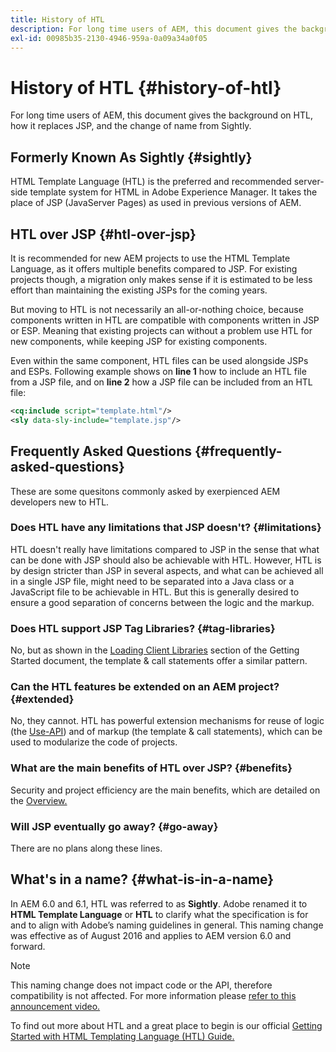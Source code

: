 ```yaml
---
title: History of HTL
description: For long time users of AEM, this document gives the background on HTL, how it replaces JSP, and the change of name from Sightly.
exl-id: 00985b35-2130-4946-959a-0a09a34a0f05
---
```


# History of HTL {#history-of-htl}

For long time users of AEM, this document gives the background on HTL, how it replaces JSP, and the change of name from Sightly.

## Formerly Known As Sightly {#sightly}

HTML Template Language (HTL) is the preferred and recommended server-side template system for HTML in Adobe Experience Manager. It takes the place of JSP (JavaServer Pages) as used in previous versions of AEM.

## HTL over JSP {#htl-over-jsp}

It is recommended for new AEM projects to use the HTML Template Language, as it offers multiple benefits compared to JSP. For existing projects though, a migration only makes sense if it is estimated to be less effort than maintaining the existing JSPs for the coming years.

But moving to HTL is not necessarily an all-or-nothing choice, because components written in HTL are compatible with components written in JSP or ESP. Meaning that existing projects can without a problem use HTL for new components, while keeping JSP for existing components.

Even within the same component, HTL files can be used alongside JSPs and ESPs. Following example shows on **line 1** how to include an HTL file from a JSP file, and on **line 2** how a JSP file can be included from an HTL file:

```xml
<cq:include script="template.html"/>
<sly data-sly-include="template.jsp"/>
```

## Frequently Asked Questions {#frequently-asked-questions}

These are some quesitons commonly asked by exerpienced AEM developers new to HTL.

### Does HTL have any limitations that JSP doesn't? {#limitations}

HTL doesn't really have limitations compared to JSP in the sense that what can be done with JSP should also be achievable with HTL. However, HTL is by design stricter than JSP in several aspects, and what can be achieved all in a single JSP file, might need to be separated into a Java class or a JavaScript file to be achievable in HTL. But this is generally desired to ensure a good separation of concerns between the logic and the markup.

### Does HTL support JSP Tag Libraries? {#tag-libraries}

No, but as shown in the [Loading Client Libraries](getting-started.md#loading-client-libraries) section of the Getting Started document, the template &amp; call statements offer a similar pattern.

### Can the HTL features be extended on an AEM project? {#extended}

No, they cannot. HTL has powerful extension mechanisms for reuse of logic (the [Use-API](#use-api-for-accessing-logic)) and of markup (the template &amp; call statements), which can be used to modularize the code of projects.

### What are the main benefits of HTL over JSP? {#benefits}

Security and project efficiency are the main benefits, which are detailed on the [Overview.](overview.md)

### Will JSP eventually go away? {#go-away}

There are no plans along these lines.

## What's in a name? {#what-is-in-a-name}

In AEM 6.0 and 6.1, HTL was referred to as **Sightly**. Adobe renamed it to **HTML Template Language** or **HTL** to clarify what the specification is for and to align with Adobe’s naming guidelines in general. This naming change was effective as of August 2016 and applies to AEM version 6.0 and forward.

>[!NOTE]
>
>This naming change does not impact code or the API, therefore compatibility is not affected. For more information please [refer to this announcement video.](https://helpx.adobe.com/experience-manager/how-to/announce-htl.html)

To find out more about HTL and a great place to begin is our official [Getting Started with HTML Templating Language (HTL) Guide.](overview.md)
